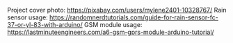 Project cover photo: https://pixabay.com/users/mylene2401-10328767/
Rain sensor usage: https://randomnerdtutorials.com/guide-for-rain-sensor-fc-37-or-yl-83-with-arduino/
GSM module usage: https://lastminuteengineers.com/a6-gsm-gprs-module-arduino-tutorial/

